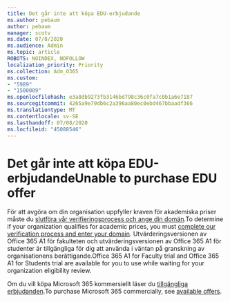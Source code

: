 ```yaml
---
title: Det går inte att köpa EDU-erbjudande
ms.author: pebaum
author: pebaum
manager: scotv
ms.date: 07/8/2020
ms.audience: Admin
ms.topic: article
ROBOTS: NOINDEX, NOFOLLOW
localization_priority: Priority
ms.collection: Adm_O365
ms.custom:
- "5989"
- "1500009"
ms.openlocfilehash: e3a8db9273fb3146bd798c36c0fa7c0b1a6e7187
ms.sourcegitcommit: 4265a9e79db6c2a396aa80ec0ebd467bbaadf366
ms.translationtype: MT
ms.contentlocale: sv-SE
ms.lasthandoff: 07/08/2020
ms.locfileid: "45088546"
---
```

# <a name="unable-to-purchase-edu-offer"></a><span data-ttu-id="40b7f-102">Det går inte att köpa EDU-erbjudande</span><span class="sxs-lookup"><span data-stu-id="40b7f-102">Unable to purchase EDU offer</span></span>

<span data-ttu-id="40b7f-103">För att avgöra om din organisation uppfyller kraven för akademiska priser måste du [slutföra vår verifieringsprocess och ange din domän](https://portal.office.com/Adminportal/Home#/Domains/SOWizard).</span><span class="sxs-lookup"><span data-stu-id="40b7f-103">To determine if your organization qualifies for academic prices, you must [complete our verification process and enter your domain](https://portal.office.com/Adminportal/Home#/Domains/SOWizard).</span></span> <span data-ttu-id="40b7f-104">Utvärderingsversionen av Office 365 A1 för fakulteten och utvärderingsversionen av Office 365 A1 för studenter är tillgängliga för dig att använda i väntan på granskning av organisationens berättigande.</span><span class="sxs-lookup"><span data-stu-id="40b7f-104">Office 365 A1 for Faculty trial and Office 365 A1 for Students trial are available for you to use while waiting for your organization eligibility review.</span></span>

<span data-ttu-id="40b7f-105">Om du vill köpa Microsoft 365 kommersiellt läser du [tillgängliga erbjudanden](https://go.microsoft.com/fwlink/p/?linkid=868433).</span><span class="sxs-lookup"><span data-stu-id="40b7f-105">To purchase Microsoft 365 commercially, see [available offers](https://go.microsoft.com/fwlink/p/?linkid=868433).</span></span>